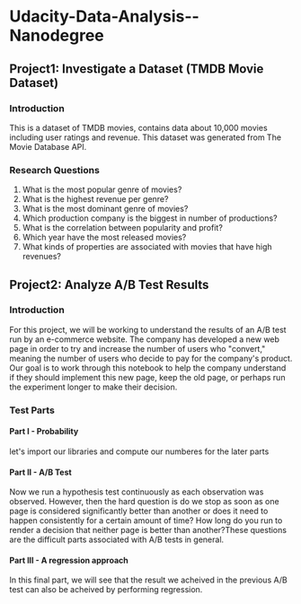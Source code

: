 # Udacity-Data-Analysis--Nanodegree
## Project1: Investigate a Dataset (TMDB Movie Dataset)
### Introduction
This is a dataset of TMDB movies, contains data about 10,000 movies including user ratings and revenue. This dataset was generated from The Movie Database API.

### Research Questions
<OL>
  <li>What is the most popular genre of movies?</li>
  <li>What is the highest revenue per genre?</li>
  <li>What is the most dominant genre of movies?</li>
  <li>Which production company is the biggest in number of productions?</li>
  <li>What is the correlation between popularity and profit?</li>
  <li>Which year have the most released movies?</li>
  <li>What kinds of properties are associated with movies that have high revenues?</li>
  </ol>
  
## Project2: Analyze A/B Test Results
### Introduction
For this project, we will be working to understand the results of an A/B test run by an e-commerce website. The company has developed a new web page in order to try and increase the number of users who "convert," meaning the number of users who decide to pay for the company's product. Our goal is to work through this notebook to help the company understand if they should implement this new page, keep the old page, or perhaps run the experiment longer to make their decision.
### Test Parts
#### Part I -  Probability
let's import our libraries and compute our numberes for the later parts
#### Part II - A/B Test
Now we run a hypothesis test continuously as each observation was observed. However, then the hard question is do we stop as soon as one page is considered significantly better than another or does it need to happen consistently for a certain amount of time? How long do you run to render a decision that neither page is better than another?These questions are the difficult parts associated with A/B tests in general.
#### Part III - A regression approach
 In this final part, we will see that the result we acheived in the previous A/B test can also be acheived by performing regression.
